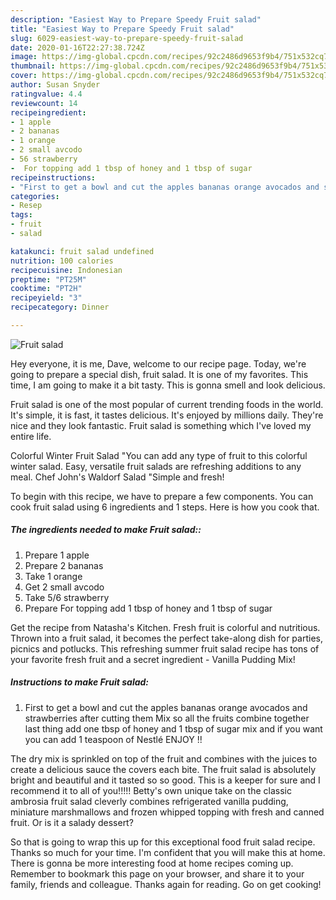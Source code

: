 ```yaml
---
description: "Easiest Way to Prepare Speedy Fruit salad"
title: "Easiest Way to Prepare Speedy Fruit salad"
slug: 6029-easiest-way-to-prepare-speedy-fruit-salad
date: 2020-01-16T22:27:38.724Z
image: https://img-global.cpcdn.com/recipes/92c2486d9653f9b4/751x532cq70/fruit-salad-recipe-main-photo.jpg
thumbnail: https://img-global.cpcdn.com/recipes/92c2486d9653f9b4/751x532cq70/fruit-salad-recipe-main-photo.jpg
cover: https://img-global.cpcdn.com/recipes/92c2486d9653f9b4/751x532cq70/fruit-salad-recipe-main-photo.jpg
author: Susan Snyder
ratingvalue: 4.4
reviewcount: 14
recipeingredient:
- 1 apple
- 2 bananas
- 1 orange
- 2 small avcodo
- 56 strawberry
-  For topping add 1 tbsp of honey and 1 tbsp of sugar
recipeinstructions:
- "First to get a bowl and cut the apples bananas orange avocados and strawberries after cutting them Mix so all the fruits combine together last thing add one tbsp of honey and 1 tbsp of sugar mix and if you want you can add 1 teaspoon of Nestlé ENJOY !!"
categories:
- Resep
tags:
- fruit
- salad

katakunci: fruit salad undefined
nutrition: 100 calories
recipecuisine: Indonesian
preptime: "PT25M"
cooktime: "PT2H"
recipeyield: "3"
recipecategory: Dinner

---
```



![Fruit salad](https://img-global.cpcdn.com/recipes/92c2486d9653f9b4/751x532cq70/fruit-salad-recipe-main-photo.jpg)

Hey everyone, it is me, Dave, welcome to our recipe page. Today, we're going to prepare a special dish, fruit salad. It is one of my favorites. This time, I am going to make it a bit tasty. This is gonna smell and look delicious.

Fruit salad is one of the most popular of current trending foods in the world. It's simple, it is fast, it tastes delicious. It's enjoyed by millions daily. They're nice and they look fantastic. Fruit salad is something which I've loved my entire life.

Colorful Winter Fruit Salad &#34;You can add any type of fruit to this colorful winter salad. Easy, versatile fruit salads are refreshing additions to any meal. Chef John&#39;s Waldorf Salad &#34;Simple and fresh!


To begin with this recipe, we have to prepare a few components. You can cook fruit salad using 6 ingredients and 1 steps. Here is how you cook that.

##### The ingredients needed to make Fruit salad::

1. Prepare 1 apple
1. Prepare 2 bananas
1. Take 1 orange
1. Get 2 small avcodo
1. Take 5/6 strawberry
1. Prepare  For topping add 1 tbsp of honey and 1 tbsp of sugar


Get the recipe from Natasha&#39;s Kitchen. Fresh fruit is colorful and nutritious. Thrown into a fruit salad, it becomes the perfect take-along dish for parties, picnics and potlucks. This refreshing summer fruit salad recipe has tons of your favorite fresh fruit and a secret ingredient - Vanilla Pudding Mix! 

##### Instructions to make Fruit salad:

1. First to get a bowl and cut the apples bananas orange avocados and strawberries after cutting them Mix so all the fruits combine together last thing add one tbsp of honey and 1 tbsp of sugar mix and if you want you can add 1 teaspoon of Nestlé ENJOY !!


The dry mix is sprinkled on top of the fruit and combines with the juices to create a delicious sauce the covers each bite. The fruit salad is absolutely bright and beautiful and it tasted so so good. This is a keeper for sure and I recommend it to all of you!!!!! Betty&#39;s own unique take on the classic ambrosia fruit salad cleverly combines refrigerated vanilla pudding, miniature marshmallows and frozen whipped topping with fresh and canned fruit. Or is it a salady dessert? 

So that is going to wrap this up for this exceptional food fruit salad recipe. Thanks so much for your time. I'm confident that you will make this at home. There is gonna be more interesting food at home recipes coming up. Remember to bookmark this page on your browser, and share it to your family, friends and colleague. Thanks again for reading. Go on get cooking!
